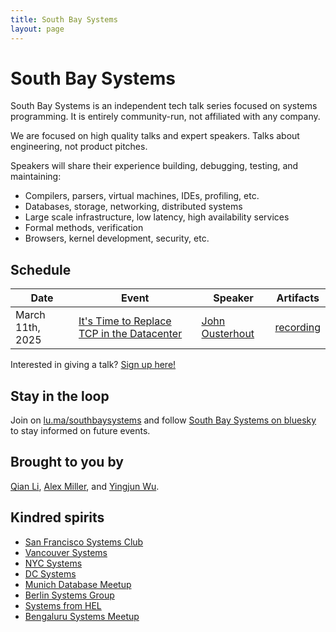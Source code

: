 ```yaml
---
title: South Bay Systems
layout: page
---
```


# South Bay Systems

South Bay Systems is an independent tech talk series focused on systems programming. It is entirely community-run, not affiliated with any company.

We are focused on high quality talks and expert speakers. Talks about engineering, not product pitches.

Speakers will share their experience building, debugging, testing, and maintaining:

* Compilers, parsers, virtual machines, IDEs, profiling, etc.
* Databases, storage, networking, distributed systems
* Large scale infrastructure, low latency, high availability services
* Formal methods, verification
* Browsers, kernel development, security, etc.

## Schedule

| Date | Event | Speaker | Artifacts |
| --- | --- | --- | --- |
| March 11th, 2025 | [It's Time to Replace TCP in the Datacenter](https://lu.ma/vcwd7npw) | [John Ousterhout](https://web.stanford.edu/~ouster/cgi-bin/home.php) | [recording](https://youtu.be/Nh-WZZi-Zic) |

Interested in giving a talk?  [Sign up here!](https://docs.google.com/forms/d/e/1FAIpQLScUuQPopRKbf2iRKGMtHQmU9s6UHbpbHcfbNvfekp-PvH0UOg/viewform)

## Stay in the loop

Join on [lu.ma/southbaysystems](https://lu.ma/southbaysystems) and 
follow [South Bay Systems on bluesky](https://bsky.app/profile/southbaysystems.xyz)
to stay informed on future events.

## Brought to you by

[Qian Li](https://bsky.app/profile/qianli.dev),
[Alex Miller](https://bsky.app/profile/alexmillerdb.bsky.social),
and [Yingjun Wu](https://x.com/YingjunWu).

## Kindred spirits

* [San Francisco Systems Club](https://www.sfsystemsclub.com/)
* [Vancouver Systems](https://vancouver.systems/)
* [NYC Systems](https://nycsystems.xyz/)
* [DC Systems](https://dcsystems.xyz/)
* [Munich Database Meetup](https://munichdatabases.xyz/)
* [Berlin Systems Group](https://berlinsystems.xyz/)
* [Systems from HEL](https://helsystems.xyz/)
* [Bengaluru Systems Meetup](https://twitter.com/BengaluruSys)
